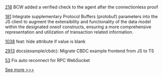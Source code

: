 
[218](https://github.com/hyperledger/aries-mobile-test-harness/pull/218) BCW added a verified check to the agent after the connectionless proof

[181](https://github.com/hyperledger/iroha-javascript/pull/181) Integrate supplementary Protocol Buffers (protobuf) parameters into the JS client to augment the extensibility and functionality of the data model within the designated oneof constructs, ensuring a more comprehensive representation and utilization of transaction related information.

[1038](https://github.com/hyperledger/aries-mobile-agent-react-native/pull/1038) feat: hide attribute if value is blank

[2913](https://github.com/hyperledger/cacti/pull/2913) docs(example/cbdc): Migrate CBDC example frontend from JS to TS

[53](https://github.com/hyperledger/firefly-signer/pull/53) Fix auto reconnect for RPC WebSocket


[See more >>>](https://start-here.hyperledger.org/pull-requests)
